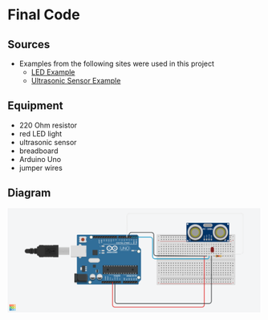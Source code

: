 # Final Code

## Sources
* Examples from the following sites were used in this project
    * [LED Example](https://www.arduino.cc/en/Tutorial/BuiltInExamples/Blink)
    * [Ultrasonic Sensor Example](https://create.arduino.cc/projecthub/abdularbi17/ultrasonic-sensor-hc-sr04-with-arduino-tutorial-327ff6)

## Equipment
* 220 Ohm resistor
* red LED light
* ultrasonic sensor
* breadboard
* Arduino Uno
* jumper wires

## Diagram
![Alt text](final_circuit.png?raw=true "Title") 
